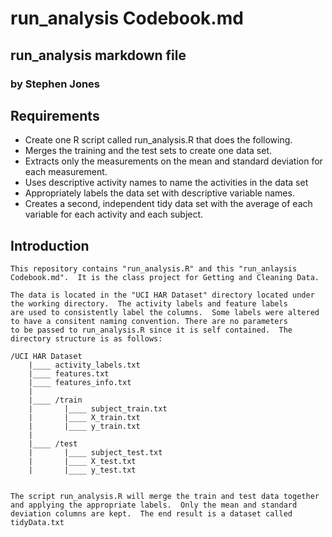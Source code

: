 # run_analysis Codebook.md
## run_analysis markdown file
### by Stephen Jones

## Requirements

*   Create one R script called run_analysis.R that does the following. 
*   Merges the training and the test sets to create one data set.
*   Extracts only the measurements on the mean and standard deviation for each measurement. 
*   Uses descriptive activity names to name the activities in the data set
*   Appropriately labels the data set with descriptive variable names. 
*   Creates a second, independent tidy data set with the average of each variable for each activity and each subject. 


## Introduction

    This repository contains "run_analysis.R" and this "run_anlaysis Codebook.md".  It is the class project for Getting and Cleaning Data.
    
    The data is located in the "UCI HAR Dataset" directory located under the working directory.  The activity labels and feature labels
    are used to consistently label the columns.  Some labels were altered to have a consitent naming convention. There are no parameters
    to be passed to run_analysis.R since it is self contained.  The directory structure is as follows:
    
    /UCI HAR Dataset
        |____ activity_labels.txt
        |____ features.txt
        |____ features_info.txt
        |
        |____ /train
        |       |____ subject_train.txt
        |       |____ X_train.txt
        |       |____ y_train.txt
        |
        |____ /test
        |       |____ subject_test.txt
        |       |____ X_test.txt
        |       |____ y_test.txt
        
    
    The script run_analysis.R will merge the train and test data together and applying the appropriate labels.  Only the mean and standard
    deviation columns are kept.  The end result is a dataset called tidyData.txt
